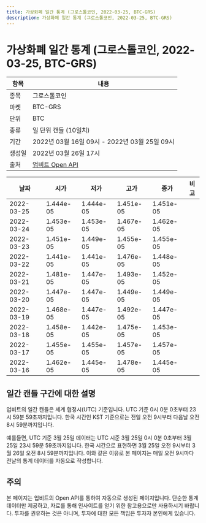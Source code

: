 ```yaml
---
title: 가상화폐 일간 통계 (그로스톨코인, 2022-03-25, BTC-GRS)
description: 가상화폐 일간 통계 (그로스톨코인, 2022-03-25, BTC-GRS)
---
```


가상화폐 일간 통계 (그로스톨코인, 2022-03-25, BTC-GRS)
===

|항목|내용|
|--|--|
|종목|그로스톨코인|
|마켓|BTC-GRS|
|단위|BTC|
|종류|일 단위 캔들 (10일치)|
|기간|2022년 03월 16일 09시 - 2022년 03월 25일 09시|
|생성일|2022년 03월 26일 17시|
|출처|[업비트 Open API](https://docs.upbit.com)|


|날짜|시가|저가|고가|종가|비고|
|--|--|--|--|--|--|
|2022-03-25|1.444e-05|1.444e-05|1.451e-05|1.451e-05|    |
|2022-03-24|1.453e-05|1.453e-05|1.467e-05|1.462e-05|    |
|2022-03-23|1.451e-05|1.449e-05|1.455e-05|1.455e-05|    |
|2022-03-22|1.441e-05|1.441e-05|1.476e-05|1.448e-05|    |
|2022-03-21|1.481e-05|1.447e-05|1.493e-05|1.452e-05|    |
|2022-03-20|1.447e-05|1.447e-05|1.449e-05|1.449e-05|    |
|2022-03-19|1.468e-05|1.447e-05|1.492e-05|1.447e-05|    |
|2022-03-18|1.458e-05|1.442e-05|1.475e-05|1.453e-05|    |
|2022-03-17|1.455e-05|1.455e-05|1.457e-05|1.457e-05|    |
|2022-03-16|1.462e-05|1.445e-05|1.478e-05|1.445e-05|    |


일간 캔들 구간에 대한 설명
---


업비트의 일간 캔들은 세계 협정시(UTC) 기준입니다. 
UTC 기준 0시 0분 0초부터 23시 59분 59초까지입니다. 
한국 시간인 KST 기준으로는 전일 오전 9시부터 다음날 오전 8시 59분까지입니다. 


예를들면, UTC 기준 3월 25일 데이터는 UTC 시준 3월 25일 0시 0분 0초부터 3월 25일 23시 59분 59초까지입니다. 
한국 시간으로 표현하면 3월 25일 오전 9시부터 3월 26일 오전 8시 59분까지입니다. 
이와 같은 이유로 본 페이지는 매일 오전 9시마다 전날의 통계 데이터를 자동으로 작성합니다. 


주의
---


본 페이지는 업비트의 Open API를 통하여 자동으로 생성된 페이지입니다. 
단순한 통계 데이터만 제공하고, 자료를 통해 인사이트를 얻기 위한 참고용으로만 사용하시기 바랍니다. 
투자를 권유하는 것은 아니며, 투자에 대한 모든 책임은 투자자 본인에게 있습니다. 
